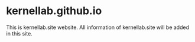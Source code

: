 # kernellab.github.io
This is kernellab.site website. All information of kernellab.site will be added in this site.
